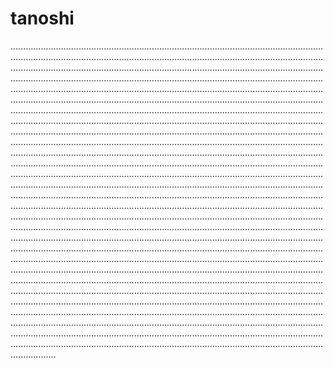 # tanoshi

..............................................................................................................................................................................................................................................................................................................................................................................................................................................................................................................................................................................................................................................................................................................................................................................................................................................................................................................................................................................................................................................................................................................................................................................................................................................................................................................................................................................................................................................................................................................................................................................................................................................................................................................................................................................................................................................................................................................................................................................................................................................................................................................................................................................................................................................................................................................................................................................................................................................................................................................................................................................................................................................................................................................................................................................................................................................................................................................................................................................................................................................................................................................................................................................................................................................................................................................................................................................................................................................................................................................................................................................................................................................................................................................................................................